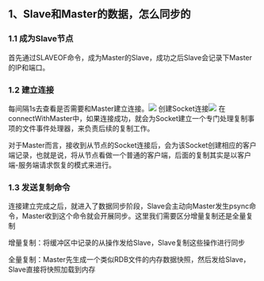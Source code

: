 
## 1、Slave和Master的数据，怎么同步的

### 1.1 成为Slave节点

首先通过SLAVEOF命令，成为Master的Slave，成功之后Slave会记录下Master的IP和端口。

### 1.2 建立连接

每间隔1s去查看是否需要和Master建立连接。![](https://image-for.oss-cn-guangzhou.aliyuncs.com/for-obsidian/Java_Study/2_%E5%AD%A6%E4%B9%A0%E7%AC%94%E8%AE%B0/1_Java%E8%AF%AD%E8%A8%80%E6%A0%B8%E5%BF%83/1_Java%E5%9F%BA%E7%A1%80/1_Java%E5%A4%8D%E4%B9%A0%E7%AC%94%E8%AE%B0/Pasted%20image%2020231116115254.png)
创建Socket连接![](https://image-for.oss-cn-guangzhou.aliyuncs.com/for-obsidian/Java_Study/2_%E5%AD%A6%E4%B9%A0%E7%AC%94%E8%AE%B0/1_Java%E8%AF%AD%E8%A8%80%E6%A0%B8%E5%BF%83/1_Java%E5%9F%BA%E7%A1%80/1_Java%E5%A4%8D%E4%B9%A0%E7%AC%94%E8%AE%B0/Pasted%20image%2020231116115306.png)
在connectWithMaster中，如果连接成功，就会为Socket建立一个专门处理复制事项的文件事件处理器，来负责后续的复制工作。

对于Master而言，接收到从节点的Socket连接后，会为该Socket创建相应的客户端记录，也就是说，将从节点看做一个普通的客户端，后面的复制其实是以客户端-服务端请求恢复的模式来进行。

### 1.3 发送复制命令

连接建立完成之后，就进入了数据同步阶段，Slave会主动向Master发生psync命令，Master收到这个命令就会开展同步。这里我们需要区分增量复制还是全量复制

增量复制：将缓冲区中记录的从操作发给Slave，Slave复制这些操作进行同步

全量复制：Master先生成一个类似RDB文件的内存数据快照，然后发给Slave，Slave直接将快照加载到内存